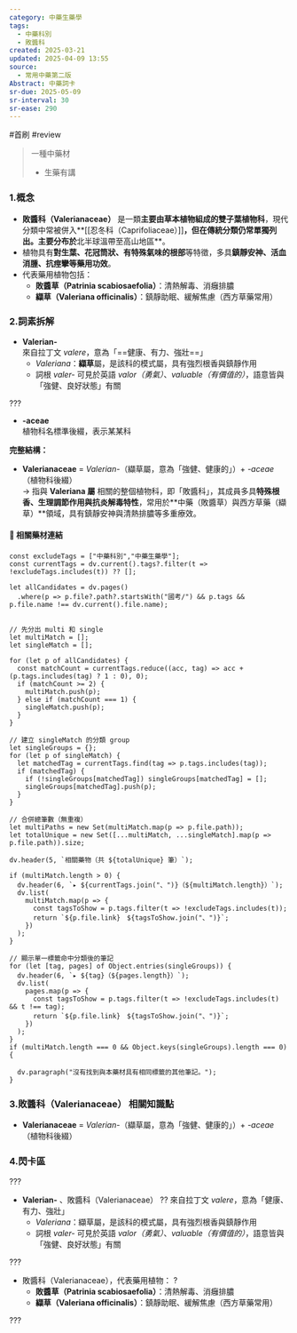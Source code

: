 ```yaml
---
category: 中藥生藥學
tags:
  - 中藥科別
  - 敗醬科
created: 2025-03-21
updated: 2025-04-09 13:55
source:
  - 常用中藥第二版
Abstract: 中藥詞卡
sr-due: 2025-05-09
sr-interval: 30
sr-ease: 290
---
```

#首刷 #review
> 一種中藥材
> 
>  - 生藥有講
### 1.概念
- **敗醬科（Valerianaceae）** 是一類**主要由草本植物組成的雙子葉植物科**，現代分類中常被併入**[[忍冬科（Caprifoliaceae）]]**，但在傳統分類仍常單獨列出。主要分布於**北半球溫帶至高山地區**。  
- 植物具有**對生葉、花冠筒狀、有特殊氣味的根部**等特徵，多具**鎮靜安神、活血消腫、抗痙攣等藥用功效**。  
- 代表藥用植物包括：  
  - **敗醬草（Patrinia scabiosaefolia）**：清熱解毒、消癰排膿  
  - **纈草（Valeriana officinalis）**：鎮靜助眠、緩解焦慮（西方草藥常用）  

### 2.詞素拆解
- **Valerian-**  
  來自拉丁文 *valere*，意為「==健康、有力、強壯==」  
  - *Valeriana*：**纈草**屬，是該科的模式屬，具有強烈根香與鎮靜作用  
  - 詞根 *valer-* 可見於英語 *valor（勇氣）*、*valuable（有價值的）*，語意皆與「強健、良好狀態」有關 <!--SR:!2025-04-13,4,282-->   

???

- **-aceae**  
  植物科名標準後綴，表示某某科 

**完整結構：**
- **Valerianaceae** = *Valerian-*（纈草屬，意為「強健、健康的」）+ *-aceae*（植物科後綴）  
→ 指與 **Valeriana 屬** 相關的整個植物科，即「敗醬科」，其成員多具**特殊根香、生理調節作用與抗炎解毒特性**，常用於**中藥（敗醬草）與西方草藥（纈草）**領域，具有鎮靜安神與清熱排膿等多重療效。 

#### 📌 相關藥材連結


```dataviewjs
const excludeTags = ["中藥科別","中藥生藥學"];
const currentTags = dv.current().tags?.filter(t => !excludeTags.includes(t)) ?? [];

let allCandidates = dv.pages()
  .where(p => p.file?.path?.startsWith("國考/") && p.tags && p.file.name !== dv.current().file.name);


// 先分出 multi 和 single
let multiMatch = [];
let singleMatch = [];

for (let p of allCandidates) {
  const matchCount = currentTags.reduce((acc, tag) => acc + (p.tags.includes(tag) ? 1 : 0), 0);
  if (matchCount >= 2) {
    multiMatch.push(p);
  } else if (matchCount === 1) {
    singleMatch.push(p);
  }
}

// 建立 singleMatch 的分類 group
let singleGroups = {};
for (let p of singleMatch) {
  let matchedTag = currentTags.find(tag => p.tags.includes(tag));
  if (matchedTag) {
    if (!singleGroups[matchedTag]) singleGroups[matchedTag] = [];
    singleGroups[matchedTag].push(p);
  }
}

// 合併總筆數（無重複）
let multiPaths = new Set(multiMatch.map(p => p.file.path));
let totalUnique = new Set([...multiMatch, ...singleMatch].map(p => p.file.path)).size;

dv.header(5, `相關藥物（共 ${totalUnique} 筆）`);

if (multiMatch.length > 0) {
  dv.header(6, `▸ ${currentTags.join("、")}（${multiMatch.length}）`);
  dv.list(
    multiMatch.map(p => {
      const tagsToShow = p.tags.filter(t => !excludeTags.includes(t));
      return `${p.file.link}　${tagsToShow.join("、")}`;
    })
  );
}

// 顯示單一標籤命中分類後的筆記
for (let [tag, pages] of Object.entries(singleGroups)) {
  dv.header(6, `▸ ${tag}（${pages.length}）`);
  dv.list(
    pages.map(p => {
      const tagsToShow = p.tags.filter(t => !excludeTags.includes(t) && t !== tag);
      return `${p.file.link}　${tagsToShow.join("、")}`;
    })
  );
}
if (multiMatch.length === 0 && Object.keys(singleGroups).length === 0) {

  dv.paragraph("沒有找到與本藥材具有相同標籤的其他筆記。");
}

```


### 3.敗醬科（Valerianaceae） 相關知識點

- **Valerianaceae** = *Valerian-*（纈草屬，意為「強健、健康的」）+ *-aceae*（植物科後綴）  


### 4.閃卡區

???

- **Valerian-**  、敗醬科（Valerianaceae）
??
  來自拉丁文 *valere*，意為「健康、有力、強壯」  
  - *Valeriana*：纈草屬，是該科的模式屬，具有強烈根香與鎮靜作用  
  - 詞根 *valer-* 可見於英語 *valor（勇氣）*、*valuable（有價值的）*，語意皆與「強健、良好狀態」有關 <!--SR:!2025-04-13,4,282!2025-04-12,3,262-->   

???


- 敗醬科（Valerianaceae），代表藥用植物：
?
  - **敗醬草（Patrinia scabiosaefolia）**：清熱解毒、消癰排膿  
  - **纈草（Valeriana officinalis）**：鎮靜助眠、緩解焦慮（西方草藥常用） <!--SR:!2025-04-25,16,310-->

???